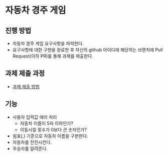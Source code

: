 # 자동차 경주 게임
## 진행 방법
* 자동차 경주 게임 요구사항을 파악한다.
* 요구사항에 대한 구현을 완료한 후 자신의 github 아이디에 해당하는 브랜치에 Pull Request(이하 PR)를 통해 과제를 제출한다.

## 과제 제출 과정
* [과제 제출 방법](https://github.com/next-step/nextstep-docs/tree/master/precourse)

## 기능
* 사용자 입력값 에러 처리
  * 자동차 이름이 5자 이하인가?
  * 이동시킬 횟수가 0보다 큰 숫자인가?
* 쉼표(,) 기준으로 자동차 이름을 구분한다.
* 자동차를 전진시킨다.
* 우승자를 알려준다.